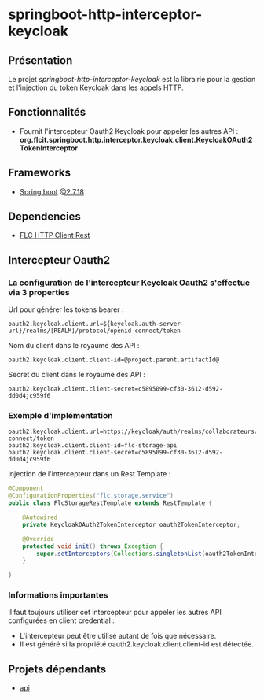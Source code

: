 # springboot-http-interceptor-keycloak

## Présentation
Le projet *springboot-http-interceptor-keycloak* est la librairie pour la gestion et l'injection du token Keycloak dans les appels HTTP.

## Fonctionnalités

- Fournit l'intercepteur Oauth2 Keycloak pour appeler les autres API : **org.flcit.springboot.http.interceptor.keycloak.client.KeycloakOAuth2TokenInterceptor**

## Frameworks
- [Spring boot](https://spring.io/projects/spring-boot) [@2.7.18](https://docs.spring.io/spring-boot/docs/2.7.18/reference/html)

## Dependencies
- [FLC HTTP Client Rest](https://github.com/flc-it/springboot-http-client-rest)

## Intercepteur Oauth2

### La configuration de l'intercepteur Keycloak Oauth2 s'effectue via 3 properties

Url pour générer les tokens bearer :
```properties
oauth2.keycloak.client.url=${keycloak.auth-server-url}/realms/[REALM]/protocol/openid-connect/token
```
Nom du client dans le royaume des API :
```properties
oauth2.keycloak.client.client-id=@project.parent.artifactId@
```
Secret du client dans le royaume des API :
```properties
oauth2.keycloak.client.client-secret=c5895099-cf30-3612-d592-dd0d4jc959f6
```

### Exemple d'implémentation
```properties
oauth2.keycloak.client.url=https://keycloak/auth/realms/collaborateurs/protocol/openid-connect/token
oauth2.keycloak.client.client-id=flc-storage-api
oauth2.keycloak.client.client-secret=c5895099-cf30-3612-d592-dd0d4jc959f6
```

Injection de l'intercepteur dans un Rest Template :
```java
@Component
@ConfigurationProperties("flc.storage.service")
public class FlcStorageRestTemplate extends RestTemplate {

    @Autowired
    private KeycloakOAuth2TokenInterceptor oauth2TokenInterceptor;

    @Override
    protected void init() throws Exception {
        super.setInterceptors(Collections.singletonList(oauth2TokenInterceptor));
    }

}
```

### Informations importantes
Il faut toujours utiliser cet intercepteur pour appeler les autres API configurées en client credential :
- L'intercepteur peut être utilisé autant de fois que nécessaire.
- Il est généré si la propriété oauth2.keycloak.client.client-id est détectée.

## Projets dépendants
- [api](https://github.com/flc-it/api)